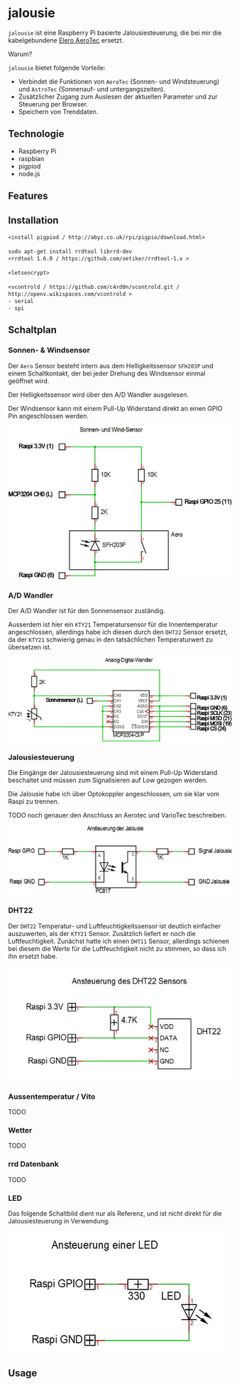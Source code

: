 # jalousie

`jalousie` ist eine Raspberry Pi basierte Jalousiesteuerung,
die bei mir die kabelgebundene
[Elero AeroTec](https://www.elero.de/de/produkte/steuerungen/aerotec/)
ersetzt.

Warum?

`jalousie` bietet folgende Vorteile:

- Verbindet die Funktionen von `AeroTec` (Sonnen- und Windsteuerung) und
`AstroTec` (Sonnenauf- und untergangszeiten).
- Zusätzlicher Zugang zum Auslesen der aktuellen Parameter und
zur Steuerung per Browser.
- Speichern von Trenddaten.

## Technologie

- Raspberry Pi
- raspbian
- pigpiod
- node.js

## Features

## Installation

```
<install pigpiod / http://abyz.co.uk/rpi/pigpio/download.html>

sudo apt-get install rrdtool librrd-dev
<rrdtool 1.6.0 / https://github.com/oetiker/rrdtool-1.x >

<letsencrypt>

<vcontrold / https://github.com/c4rd0n/vcontrold.git / http://openv.wikispaces.com/vcontrold >
- serial
- spi

```

## Schaltplan

### Sonnen- & Windsensor

Der `Aero` Sensor besteht intern aus dem Helligkeitssensor `SFH203P`
und einem Schaltkontakt, der bei jeder Drehung des Windsensor
einmal geöffnet wird.

Der Helligkeitssensor wird über den A/D Wandler ausgelesen.

Der Windsensor kann mit einem Pull-Up Widerstand direkt an einen
GPIO Pin angeschlossen werden.

![Sonnen/Windsensor](schaltplan/SonnenWindSensor.jpg)

### A/D Wandler

Der A/D Wandler ist für den Sonnensensor zuständig.

Ausserdem ist hier ein `KTY21` Temperatursensor für die Innentemperatur
angeschlossen, allerdings habe ich diesen durch den `DHT22` Sensor ersetzt,
da der `KTY21` schwierig genau in den tatsächlichen Temperaturwert
zu übersetzen ist.

![A/D Wandler](schaltplan/AnalogDigitalWandler.jpg)

### Jalousiesteuerung

Die Eingänge der Jalousiesteuerung sind mit einem Pull-Up Widerstand
beschaltet und müssen zum Signalisieren auf Low gezogen werden.

Die Jalousie habe ich über Optokoppler angeschlossen, um sie klar vom
Raspi zu trennen.

TODO noch genauer den Anschluss an Aerotec und VarioTec beschreiben.

![Jalousiesteuerung](schaltplan/JalousieSteuerung.jpg)

### DHT22

Der `DHT22` Temperatur- und Luftfeuchtigkeitssensor ist deutlich einfacher
auszuwerten, als der `KTY21` Sensor. Zusätzlich liefert er noch
die Luftfeuchtigkeit. Zunächst hatte ich einen `DHT11` Sensor, allerdings
schienen bei diesem die Werte für die Luftfeuchtigkeit nicht zu stimmen,
so dass ich ihn ersetzt habe.

![DHT22](schaltplan/DHT22.jpg)

### Aussentemperatur / Vito

TODO

### Wetter

TODO

### rrd Datenbank

TODO

### LED

Das folgende Schaltbild dient nur als Referenz, und ist nicht direkt für die Jalousiesteuerung in Verwendung.

![LEDsteuerung](schaltplan/LED.jpg)

## Usage
